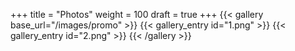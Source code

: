 +++
title = "Photos"
weight = 100
draft = true
+++
{{< gallery base_url="/images/promo" >}}
{{< gallery_entry id="1.png" >}}
{{< gallery_entry id="2.png" >}}
{{< /gallery >}}
